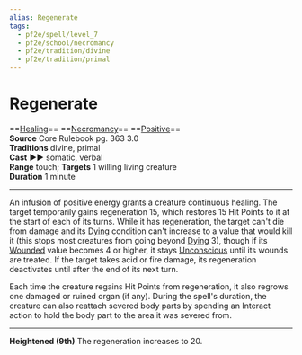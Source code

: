 ```yaml
---
alias: Regenerate
tags:
  - pf2e/spell/level_7
  - pf2e/school/necromancy
  - pf2e/tradition/divine
  - pf2e/tradition/primal
---
```


# Regenerate

==[Healing](../../../Traits/Healing.md)== ==[Necromancy](../../../Traits/Necromancy.md)== ==[Positive](../../../Traits/Positive.md)==  
__Source__ Core Rulebook pg. 363 3.0  
**Traditions** divine, primal  
**Cast** ►► somatic, verbal  
**Range** touch; **Targets** 1 willing living creature  
**Duration** 1 minute

---

An infusion of positive energy grants a creature continuous healing. The target temporarily gains regeneration 15, which restores 15 Hit Points to it at the start of each of its turns. While it has regeneration, the target can't die from damage and its [Dying](../../../Conditions/Dying.md) condition can't increase to a value that would kill it (this stops most creatures from going beyond [Dying](../../../Conditions/Dying.md) 3), though if its [Wounded](../../../Conditions/Wounded.md) value becomes 4 or higher, it stays [Unconscious](../../../Conditions/Unconscious.md) until its wounds are treated. If the target takes acid or fire damage, its regeneration deactivates until after the end of its next turn.

Each time the creature regains Hit Points from regeneration, it also regrows one damaged or ruined organ (if any). During the spell's duration, the creature can also reattach severed body parts by spending an Interact action to hold the body part to the area it was severed from.

<hr>

**Heightened (9th)** The regeneration increases to 20.
